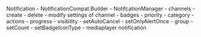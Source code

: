 Notification
    - NotificationCompat.Builder
    - NotifcationManager
    - channels
        - create
        - delete
        - modify settings of channel
        - badges
    - priority
    - category
    - actions
    - progress
    - visibility
    - setAutoCancel
    - setOnlyAlertOnce
    - group
    - setCount
    - setBadgeIconType
    - mediaplayer notification
    